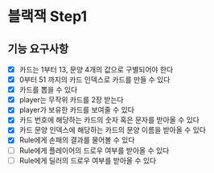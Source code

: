 # 블랙잭 Step1

## 기능 요구사항
- [x] 카드는 1부터 13, 문양 4개의 값으로 구별되어야 한다
- [x] 0부터 51 까지의 카드 인덱스로 카드를 만들 수 있다
- [x] 카드를 뽑을 수 있다
- [x] player는 무작위 카드를 2장 받는다
- [x] player가 보유한 카드를 보여줄 수 있다
- [x] 카드 번호에 해당하는 카드의 숫자 혹은 문자를 받아올 수 있다 
- [x] 카드 문양 인덱스에 해당하는 카드의 문양 이름을 받아올 수 있다
- [x] Rule에게 손패의 결과를 물어볼 수 있다
- [ ] Rule에게 플레이어의 드로우 여부를 받아올 수 있다
- [ ] Rule에게 딜러의 드로우 여부를 받아올 수 있다